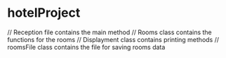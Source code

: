 # hotelProject
// Reception file contains the main method
// Rooms class contains the functions for the rooms
// Displayment class contains printing methods
// roomsFile class contains the file for saving rooms data
